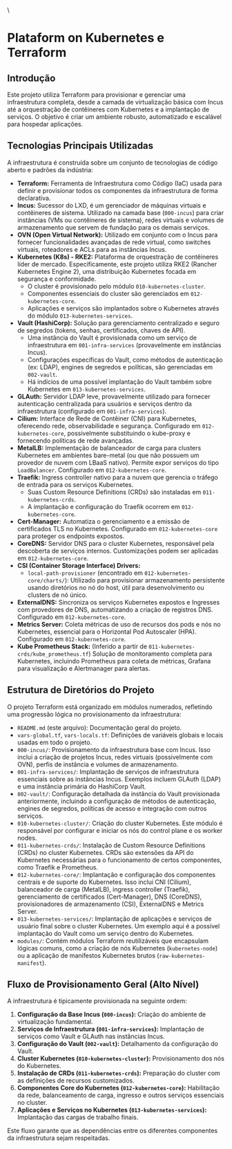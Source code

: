 \
# Plataform on Kubernetes e Terraform

## Introdução

Este projeto utiliza Terraform para provisionar e gerenciar uma infraestrutura completa, desde a camada de virtualização básica com Incus até a orquestração de contêineres com Kubernetes e a implantação de serviços. O objetivo é criar um ambiente robusto, automatizado e escalável para hospedar aplicações.

## Tecnologias Principais Utilizadas

A infraestrutura é construída sobre um conjunto de tecnologias de código aberto e padrões da indústria:

*   **Terraform:** Ferramenta de Infraestrutura como Código (IaC) usada para definir e provisionar todos os componentes da infraestrutura de forma declarativa.
*   **Incus:** Sucessor do LXD, é um gerenciador de máquinas virtuais e contêineres de sistema. Utilizado na camada base (`000-incus`) para criar instâncias (VMs ou contêineres de sistema), redes virtuais e volumes de armazenamento que servem de fundação para os demais serviços.
*   **OVN (Open Virtual Network):** Utilizado em conjunto com o Incus para fornecer funcionalidades avançadas de rede virtual, como switches virtuais, roteadores e ACLs para as instâncias Incus.
*   **Kubernetes (K8s) - RKE2:** Plataforma de orquestração de contêineres líder de mercado. Especificamente, este projeto utiliza RKE2 (Rancher Kubernetes Engine 2), uma distribuição Kubernetes focada em segurança e conformidade.
    *   O cluster é provisionado pelo módulo `010-kubernetes-cluster`.
    *   Componentes essenciais do cluster são gerenciados em `012-kubernetes-core`.
    *   Aplicações e serviços são implantados sobre o Kubernetes através do módulo `013-kubernetes-services`.
*   **Vault (HashiCorp):** Solução para gerenciamento centralizado e seguro de segredos (tokens, senhas, certificados, chaves de API).
    *   Uma instância do Vault é provisionada como um serviço de infraestrutura em `001-infra-services` (provavelmente em instâncias Incus).
    *   Configurações específicas do Vault, como métodos de autenticação (ex: LDAP), engines de segredos e políticas, são gerenciadas em `002-vault`.
    *   Há indícios de uma possível implantação do Vault também sobre Kubernetes em `013-kubernetes-services`.
*   **GLAuth:** Servidor LDAP leve, provavelmente utilizado para fornecer autenticação centralizada para usuários e serviços dentro da infraestrutura (configurado em `001-infra-services`).
*   **Cilium:** Interface de Rede de Contêiner (CNI) para Kubernetes, oferecendo rede, observabilidade e segurança. Configurado em `012-kubernetes-core`, possivelmente substituindo o kube-proxy e fornecendo políticas de rede avançadas.
*   **MetalLB:** Implementação de balanceador de carga para clusters Kubernetes em ambientes bare-metal (ou que não possuem um provedor de nuvem com LBaaS nativo). Permite expor serviços do tipo `LoadBalancer`. Configurado em `012-kubernetes-core`.
*   **Traefik:** Ingress controller nativo para a nuvem que gerencia o tráfego de entrada para os serviços Kubernetes.
    *   Suas Custom Resource Definitions (CRDs) são instaladas em `011-kubernetes-crds`.
    *   A implantação e configuração do Traefik ocorrem em `012-kubernetes-core`.
*   **Cert-Manager:** Automatiza o gerenciamento e a emissão de certificados TLS no Kubernetes. Configurado em `012-kubernetes-core` para proteger os endpoints expostos.
*   **CoreDNS:** Servidor DNS para o cluster Kubernetes, responsável pela descoberta de serviços internos. Customizações podem ser aplicadas em `012-kubernetes-core`.
*   **CSI (Container Storage Interface) Drivers:**
    *   `local-path-provisioner` (encontrado em `012-kubernetes-core/charts/`): Utilizado para provisionar armazenamento persistente usando diretórios no nó do host, útil para desenvolvimento ou clusters de nó único.
*   **ExternalDNS:** Sincroniza os serviços Kubernetes expostos e Ingresses com provedores de DNS, automatizando a criação de registros DNS. Configurado em `012-kubernetes-core`.
*   **Metrics Server:** Coleta métricas de uso de recursos dos pods e nós no Kubernetes, essencial para o Horizontal Pod Autoscaler (HPA). Configurado em `012-kubernetes-core`.
*   **Kube Prometheus Stack:** (Inferido a partir de `011-kubernetes-crds/kube_prometheus.tf`) Solução de monitoramento completa para Kubernetes, incluindo Prometheus para coleta de métricas, Grafana para visualização e Alertmanager para alertas.

## Estrutura de Diretórios do Projeto

O projeto Terraform está organizado em módulos numerados, refletindo uma progressão lógica no provisionamento da infraestrutura:

*   `README.md` (este arquivo): Documentação geral do projeto.
*   `vars-global.tf`, `vars-locals.tf`: Definições de variáveis globais e locais usadas em todo o projeto.
*   `000-incus/`: Provisionamento da infraestrutura base com Incus. Isso inclui a criação de projetos Incus, redes virtuais (possivelmente com OVN), perfis de instância e volumes de armazenamento.
*   `001-infra-services/`: Implantação de serviços de infraestrutura essenciais sobre as instâncias Incus. Exemplos incluem GLAuth (LDAP) e uma instância primária do HashiCorp Vault.
*   `002-vault/`: Configuração detalhada da instância do Vault provisionada anteriormente, incluindo a configuração de métodos de autenticação, engines de segredos, políticas de acesso e integração com outros serviços.
*   `010-kubernetes-cluster/`: Criação do cluster Kubernetes. Este módulo é responsável por configurar e iniciar os nós do control plane e os worker nodes.
*   `011-kubernetes-crds/`: Instalação de Custom Resource Definitions (CRDs) no cluster Kubernetes. CRDs são extensões da API do Kubernetes necessárias para o funcionamento de certos componentes, como Traefik e Prometheus.
*   `012-kubernetes-core/`: Implantação e configuração dos componentes centrais e de suporte do Kubernetes. Isso inclui CNI (Cilium), balanceador de carga (MetalLB), ingress controller (Traefik), gerenciamento de certificados (Cert-Manager), DNS (CoreDNS), provisionadores de armazenamento (CSI), ExternalDNS e Metrics Server.
*   `013-kubernetes-services/`: Implantação de aplicações e serviços de usuário final sobre o cluster Kubernetes. Um exemplo aqui é a possível implantação do Vault como um serviço dentro do Kubernetes.
*   `modules/`: Contém módulos Terraform reutilizáveis que encapsulam lógicas comuns, como a criação de nós Kubernetes (`kubernetes-node`) ou a aplicação de manifestos Kubernetes brutos (`raw-kubernetes-manifest`).

## Fluxo de Provisionamento Geral (Alto Nível)

A infraestrutura é tipicamente provisionada na seguinte ordem:

1.  **Configuração da Base Incus (`000-incus`):** Criação do ambiente de virtualização fundamental.
2.  **Serviços de Infraestrutura (`001-infra-services`):** Implantação de serviços como Vault e GLAuth nas instâncias Incus.
3.  **Configuração do Vault (`002-vault`):** Detalhamento da configuração do Vault.
4.  **Cluster Kubernetes (`010-kubernetes-cluster`):** Provisionamento dos nós do Kubernetes.
5.  **Instalação de CRDs (`011-kubernetes-crds`):** Preparação do cluster com as definições de recursos customizados.
6.  **Componentes Core do Kubernetes (`012-kubernetes-core`):** Habilitação da rede, balanceamento de carga, ingresso e outros serviços essenciais no cluster.
7.  **Aplicações e Serviços no Kubernetes (`013-kubernetes-services`):** Implantação das cargas de trabalho finais.

Este fluxo garante que as dependências entre os diferentes componentes da infraestrutura sejam respeitadas.
